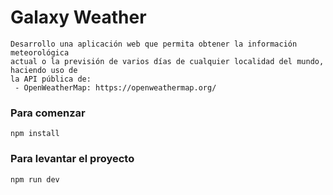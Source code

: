 # Galaxy Weather

```
Desarrollo una aplicación web que permita obtener la información meteorológica
actual o la previsión de varios días de cualquier localidad del mundo, haciendo uso de
la API pública de:
 - OpenWeatherMap: https://openweathermap.org/
```

### Para comenzar

```
npm install 
```

### Para levantar el proyecto

```
npm run dev 
```